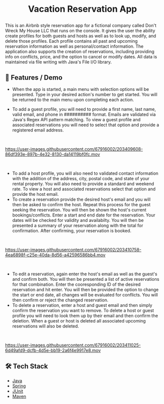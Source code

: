 
# <p align="center">Vacation Reservation App</p>

This is an Airbnb style reservation app for a fictional company called Don't Wreck My House LLC that runs on the console. It gives the user the ability create profiles for both guests and hosts as well as to look up, modify, and delete those profiles. Each profile contains all past and upcoming reservation information as well as personal/contact information. The application also supports the creation of reservations, including providing info on conflicts, price, and the option to cancel or modify dates. All data is maintained via file writing with Java's File I/O library.

## 🧐 Features  / Demo
- When the app is started, a main menu with selection options will be presented. Type in your desired action's number to get started. You will be returned to the main menu upon completing each action.
- To add a guest profile, you will need to provide a first name, last name, valid email, and phone in ########## format. Emails are validated via Java's Regex API pattern matching. To view a guest profile and associated reservations you will need to select that option and provide a registered email address.

  ‎

https://user-images.githubusercontent.com/67916002/203409608-86df393e-897b-4e32-8130-da14119bf0fc.mov

‎

- To add a host profile, you will also need to validated contact information with the addition of the address, city, postal code, and state of your rental property. You will also need to provide a standard and weekend rate. To view a host and associated reservations select that option and provide the host email.
- To create a reservation provide the desired host's email and you will then be asked to confirm the host. Repeat this process for the guest seeking the reservation. You will then be shown the host's current bookings/conflicts. Enter a start and end date for the reservation. Your dates will be checked for validity and availabilty. You will then be presented a summary of your reservation along with the total for confirmation. After confirming, your reservation is booked.

‎

https://user-images.githubusercontent.com/67916002/203410758-4ea6898f-c25e-40da-8d56-a42596586bb4.mov

‎

- To edit a reservation, again enter the host's email as well as the guest's and confirm both. You will then be presented a list of active reservations for that combination. Enter the cooresponding ID of the desired reservation and hit enter. You will then be provided the option to change the start or end date, all changes will be evaluated for conflicts. You will then confirm or reject the changed reservation.
- To delete a reservation, enter a host and guest email and then simply confirm the reservation you want to remove. To delete a host or guest profile you will need to look them up by their email and then confirm the deletion. When a guest or host is deleted all associated upcoming reservations will also be deleted.

‎

https://user-images.githubusercontent.com/67916002/203411025-6d49afd9-dcfb-4d5e-bb19-2a6f4e9917e8.mov

## 🛠️ Tech Stack
- [Java](https://www.java.com/)
- [Spring](https://spring.io)
- [JUnit](https://junit.org/junit5/)
- [Maven](https://maven.apache.org/)      